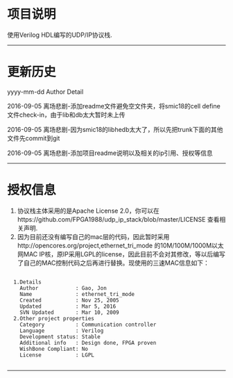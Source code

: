 
# 项目说明
  使用Verilog HDL编写的UDP/IP协议栈.
  
----

# 更新历史

  yyyy-mm-dd Author Detail
  
  
  2016-09-05 离场悲剧-添加readme文件避免空文件夹，将smic18的cell define文件check-in，由于lib和db太大暂时未上传
  
  2016-09-05 离场悲剧-因为smic18的libhedb太大了，所以先把trunk下面的其他文件先commit到git
  
  2016-09-05 离场悲剧-添加项目readme说明以及相关的ip引用、授权等信息
  

  
  
  
----

# 授权信息
  1. 协议栈主体采用的是Apache License 2.0，你可以在https://github.com/FPGA1988/udp_ip_stack/blob/master/LICENSE 查看相关声明. 
  2. 因为目前还没有编写自己的mac层的代码，因此暂时采用http://opencores.org/project,ethernet_tri_mode 的10M/100M/1000M以太网MAC IP核，原IP采用LGPL的license，因此目前不会对其修改，等以后编写了自己的MAC控制代码之后再进行替换。现使用的三速MAC信息如下：
  ```
  
    1.Details
      Author            : Gao, Jon
      Name              : ethernet_tri_mode
      Created           : Nov 25, 2005
      Updated           : Mar 5, 2016
      SVN Updated       : Mar 10, 2009
    2.Other project properties
      Category          : Communication controller
      Language          : Verilog
      Development status: Stable
      Additional info   : Design done, FPGA proven 
      WishBone Compliant: No
      License           : LGPL
      
  ```
  
----
